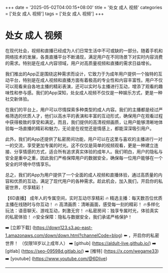 +++
date = '2025-05-02T04:00:15+08:00'
title = '处女 成人 视频'
categories = ['处女 成人 视频']
tags = ['处女 成人 视频']
+++

# 处女 成人 视频

在现代社会，视频和直播已经成为人们日常生活中不可或缺的一部分。随着手机和网络技术的发展，各类直播平台不断涌现，满足用户在不同场景下对实时内容消费的需求。特别是在成人内容领域，用户对高质量视频和直播的需求日益增长。

我们推出的App正是围绕这种需求而设计，它致力于为成年用户提供一个独特的互动平台，特别是在成人视频和直播方面有着极高的专业性和内容丰富性。用户不仅可以观看来自各地主播的精彩表演，还可以实时与主播进行互动，增添了观看的趣味性和参与感。我们的App深知，处女成人视频不仅仅是一种娱乐方式，更是一种社交新体验。

在我们的平台上，用户可以尽情探索多种类型的成人内容。我们的主播都是经过严格筛选的优质人才，他们以高水平的表演和丰富的互动形式，确保用户在观看过程中获得极致的享受和满足。而且，我们提供的高清视频画质，让用户能够清晰地体验每一场直播的精彩和魅力，无论是在视觉还是情感上，都能深深吸引用户。

此外，我们的App还提供了私密房间功能，用户可以在这里与喜欢的主播进行一对一的交流，享受更加专属的时光。这不仅仅是简单的视频观看，更是一种建立连接、分享情感的方式，适合所有追求真实体验的成年人。我们明白，用户的隐私与安全是重中之重，因此我们严格保障用户的数据安全，确保每一位用户能够在一个安全的环境中尽情享乐。

总之，我们的App为用户提供了一个全面的成人视频和直播体验，通过高质量的内容和优质的互动，满足了现代用户的各种需求。趁此机会，加入我们，开启你的私密世界，尽享精彩！

【6D直播】
成年人的专属空间，实时互动尽享精彩
🔥 精选主播：每天数百位优质主播在线随时与你互动！
🔥 高清画质：清晰画面，感受每一刻的精彩！
🔥多样化玩法：语音聊天、游戏互动，刺激无穷！
🔥私密房间：独享专属时光，体验真实的私密体验！
🔥安全保障：隐私与数据安全，我们承诺严格保护！

➡️ [立即下载] (https://down123.s3.ap-east-1.amazonaws.com/down/down.html?channelCode=blog) ⬅️ ，开启你的私密世界！
（仅限18岁以上成年人）
➡️ [github] (https://aldult-live.github.io/)
➡️ [gitlab] (https://seo-09598d.gitlab.io/)
➡️ [推特] (https://x.com/wegame33)
➡️ [youtube] (https://www.youtube.com/@6Dlive)

---
